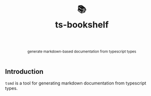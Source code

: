 <h1 align="center">
  <br />
  📚
  <br />
  ts-bookshelf
  <sup>
    <br />
    <br />
  </sup>    
</h1>

<div align="center">
    <br />
    <sup>generate markdown-based documentation from typescript types</sup>
    <br />
    <br />
</div>

## Introduction

`tsmd` is a tool for generating markdown documentation from typescript types. 
